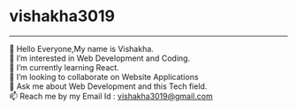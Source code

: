 # vishakha3019
________________________________________________________________________________________________________________________________________________________________________________
👋 Hello Everyone,My name is Vishakha.<br/>
🔭 I’m interested in Web Development and Coding.<br/>
🌱 I’m currently learning React. <br/>
👯 I’m looking to collaborate on Website Applications<br/>
💬 Ask me about Web Development and this Tech field.<br/>
📫 Reach me by my Email Id : vishakha3019@gmail.com <br/>
